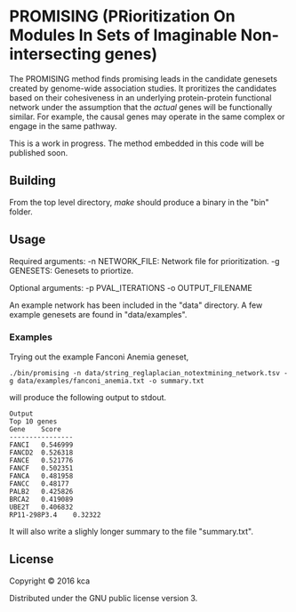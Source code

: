 # PROMISING (PRioritization On Modules In Sets of Imaginable Non-intersecting genes)

The PROMISING method finds promising leads in the candidate genesets created by genome-wide association studies. It proritizes the candidates based on their cohesiveness in an underlying protein-protein functional network under the assumption that the *actual* genes will be functionally similar. For example, the causal genes may operate in the same complex or engage in the same pathway.

This is a work in progress. The method embedded in this code will be published soon.

## Building

From the top level directory, *make* should produce a binary in the "bin" folder.


## Usage

Required arguments:
-n NETWORK_FILE: Network file for prioritization.
-g GENESETS: Genesets to priortize.

Optional arguments:
-p PVAL_ITERATIONS
-o OUTPUT_FILENAME

An example network has been included in the "data" directory. A few example genesets are found in "data/examples".

### Examples

Trying out the example Fanconi Anemia geneset, 

```
./bin/promising -n data/string_reglaplacian_notextmining_network.tsv -g data/examples/fanconi_anemia.txt -o summary.txt
```

will produce the following output to stdout.

```
Output
Top 10 genes
Gene	Score
----------------
FANCI	0.546999
FANCD2	0.526318
FANCE	0.521776
FANCF	0.502351
FANCA	0.481958
FANCC	0.48177
PALB2	0.425826
BRCA2	0.419089
UBE2T	0.406832
RP11-298P3.4	0.32322
```

It will also write a slighly longer summary to the file "summary.txt".


## License

Copyright © 2016 kca

Distributed under the GNU public license version 3.

